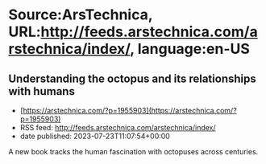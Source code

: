 # Source:ArsTechnica, URL:http://feeds.arstechnica.com/arstechnica/index/, language:en-US

## Understanding the octopus and its relationships with humans
 - [https://arstechnica.com/?p=1955903](https://arstechnica.com/?p=1955903)
 - RSS feed: http://feeds.arstechnica.com/arstechnica/index/
 - date published: 2023-07-23T11:07:54+00:00

A new book tracks the human fascination with octopuses across centuries.

